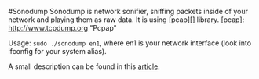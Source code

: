 #Sonodump
Sonodump is network sonifier, sniffing packets inside of your network and playing 
them as raw data. It is using [pcap][] library.
[pcap]: http://www.tcpdump.org "Pcpap"

Usage: `sudo ./sonodump en1`, where en1 is your network interface (look into ifconfig for your system alias).

A small description can be found in this [article](https://github.com/mrkva/Sonodump/blob/master/doc/network_soni.pdf?raw=true).
